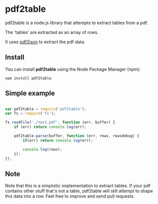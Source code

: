 # pdf2table

pdf2table is a node.js library that attempts to extract tables from a pdf.

The 'tables' are extracted as an array of rows.

It uses [pdf2json](https://github.com/modesty/pdf2json) to extract the pdf data.

## Install

You can install __pdf2table__ using the Node Package Manager (npm):

    npm install pdf2table

## Simple example
```js

var pdf2table = require('pdf2table');
var fs = require('fs');

fs.readFile('./test.pdf', function (err, buffer) {
    if (err) return console.log(err);

    pdf2table.parse(buffer, function (err, rows, rowsdebug) {
        if(err) return console.log(err);

        console.log(rows);
    });
});

```

## Note
Note that this is a simplistic implementation to extract tables. If your pdf contains other stuff that's not a table, pdf2table will still attempt to shape this data into a row. Feel free to improve and send pull requests.


